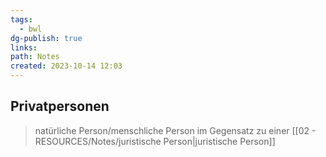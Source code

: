 ```yaml
---
tags:
  - bwl
dg-publish: true
links: 
path: Notes
created: 2023-10-14 12:03
---
```

## Privatpersonen 
> natürliche Person/menschliche Person im Gegensatz zu einer [[02 - RESOURCES/Notes/juristische Person\|juristische Person]]


